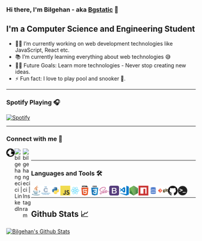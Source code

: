 ### Hi there, I'm Bilgehan - aka [Bgstatic][website] 👋

## I'm a Computer Science and Engineering Student  

- 👨‍💻 I’m currently working on web development technologies like JavaScript, React etc.
- 📚 I’m currently learning everything about web technologies 😅
- 💪🏼 Future Goals: Learn more technologies - Never stop creating new ideas.
- ⚡ Fun fact: I love to play pool and snooker 🎱.

---

### Spotify Playing 🎧
[![Spotify](https://novatorem.bgstatic.vercel.app/api/spotify)](https://open.spotify.com/user/11153360645)

---

### Connect with me 📠

[<img align="left" alt="bilgehangecici.site" width="22px" src="https://raw.githubusercontent.com/iconic/open-iconic/master/svg/globe.svg" />][website]
[<img align="left" alt="bilgehangecici | LinkedIn" width="22px" src="https://cdn.jsdelivr.net/npm/simple-icons@v3/icons/linkedin.svg" />][linkedin]
[<img align="left" alt="bilgehangecici | Instagram" width="22px" src="https://cdn.jsdelivr.net/npm/simple-icons@v3/icons/instagram.svg" />][instagram]

<br />

---

### Languages and Tools 🛠 


<img align="left" alt="Java" width="26px" src="https://raw.githubusercontent.com/github/explore/e94815998e4e0713912fed477a1f346ec04c3da2/topics/java/java.png" />
<img align="left" alt="C" width="26px" src="https://raw.githubusercontent.com/github/explore/e94815998e4e0713912fed477a1f346ec04c3da2/topics/c/c.png" />
<img align="left" alt="Python" width="26px" src="https://raw.githubusercontent.com/github/explore/e94815998e4e0713912fed477a1f346ec04c3da2/topics/python/python.png" />
<img align="left" alt="JavaScript" width="26px" src="https://raw.githubusercontent.com/github/explore/80688e429a7d4ef2fca1e82350fe8e3517d3494d/topics/javascript/javascript.png" />
<img align="left" alt="React" width="26px" src="https://raw.githubusercontent.com/github/explore/80688e429a7d4ef2fca1e82350fe8e3517d3494d/topics/react/react.png" />
<img align="left" alt="HTML5" width="26px" src="https://raw.githubusercontent.com/github/explore/80688e429a7d4ef2fca1e82350fe8e3517d3494d/topics/html/html.png" />
<img align="left" alt="CSS3" width="26px" src="https://raw.githubusercontent.com/github/explore/80688e429a7d4ef2fca1e82350fe8e3517d3494d/topics/css/css.png" />
<img align="left" alt="Sass" width="26px" src="https://raw.githubusercontent.com/github/explore/80688e429a7d4ef2fca1e82350fe8e3517d3494d/topics/sass/sass.png" />
<img align="left" alt="Bootstrap" width="26px" src="https://raw.githubusercontent.com/github/explore/e94815998e4e0713912fed477a1f346ec04c3da2/topics/bootstrap/bootstrap.png" />
<img align="left" alt="Visual Studio Code" width="26px" src="https://raw.githubusercontent.com/github/explore/80688e429a7d4ef2fca1e82350fe8e3517d3494d/topics/visual-studio-code/visual-studio-code.png" />
<img align="left" alt="Node.js" width="26px" src="https://raw.githubusercontent.com/github/explore/80688e429a7d4ef2fca1e82350fe8e3517d3494d/topics/nodejs/nodejs.png" />
<img align="left" alt="Npm" width="26px" src="https://raw.githubusercontent.com/github/explore/80688e429a7d4ef2fca1e82350fe8e3517d3494d/topics/npm/npm.png" />
<img align="left" alt="SQL" width="26px" src="https://raw.githubusercontent.com/github/explore/80688e429a7d4ef2fca1e82350fe8e3517d3494d/topics/sql/sql.png" />
<img align="left" alt="Git" width="26px" src="https://raw.githubusercontent.com/github/explore/80688e429a7d4ef2fca1e82350fe8e3517d3494d/topics/git/git.png" />
<img align="left" alt="GitHub" width="26px" src="https://raw.githubusercontent.com/github/explore/78df643247d429f6cc873026c0622819ad797942/topics/github/github.png" />
<img align="left" alt="Terminal" width="26px" src="https://raw.githubusercontent.com/github/explore/80688e429a7d4ef2fca1e82350fe8e3517d3494d/topics/terminal/terminal.png" />

<br />

---

  ## Github Stats 📈

  [![Bilgehan's Github Stats](https://github-readme-stats.vercel.app/api?username=Bgstatic)](https://github.com/anuraghazra/github-readme-stats&count_private=true&show_icons=true&theme=dark&include_all_commits=true)

[website]: http://bilgehangecici.site/
[instagram]: https://www.instagram.com/bilgehangecici
[linkedin]: https://www.linkedin.com/in/bilgehan-geçici-8b368614a/
